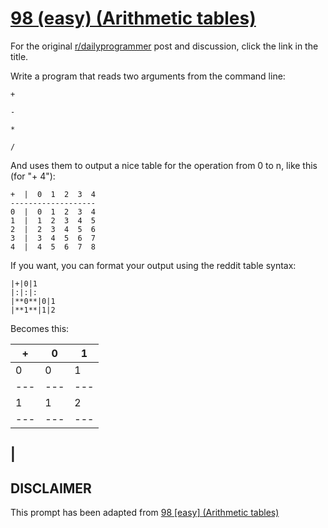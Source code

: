 # [98 (easy) (Arithmetic tables)](https://www.reddit.com/r/dailyprogrammer/comments/zx8vw/9152012_challenge_98_easy_arithmetic_tables/)

For the original [r/dailyprogrammer](https://www.reddit.com/r/dailyprogrammer/) post and discussion, click the link in the title.

Write a program that reads two arguments from the command line:


```
+
```

```
-
```

```
*
```

```
/
```
And uses them to output a nice table for the operation from 0 to n, like this (for "+ 4"):


```
+  |  0  1  2  3  4
-------------------
0  |  0  1  2  3  4 
1  |  1  2  3  4  5
2  |  2  3  4  5  6
3  |  3  4  5  6  7
4  |  4  5  6  7  8
```
If you want, you can format your output using the reddit table syntax:


```
|+|0|1
|:|:|:
|**0**|0|1
|**1**|1|2
```
Becomes this:


|+|0|1|
| --- | --- | --- |
|0|0|1|
| --- | --- | --- |
|1|1|2|
| --- | --- | --- |
|
----
## **DISCLAIMER**
This prompt has been adapted from [98 [easy] (Arithmetic tables)](https://www.reddit.com/r/dailyprogrammer/comments/zx8vw/9152012_challenge_98_easy_arithmetic_tables/
)
